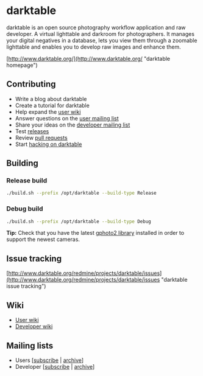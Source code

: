 darktable
=========

darktable is an open source photography workflow application and raw developer. A virtual lighttable and darkroom for photographers. It manages your digital negatives in a database, lets you view them through a zoomable lighttable and enables you to develop raw images and enhance them.

[http://www.darktable.org/](http://www.darktable.org/ "darktable homepage")

Contributing
------------

* Write a blog about darktable
* Create a tutorial for darktable
* Help expand the [user wiki](http://www.darktable.org/redmine/projects/users/wiki)
* Answer questions on the [user mailing list](http://news.gmane.org/gmane.comp.graphics.darktable.user)
* Share your ideas on the [developer mailing list](http://news.gmane.org/gmane.comp.graphics.darktable.devel)
* Test [releases](http://www.darktable.org/install/)
* Review [pull requests](http://github.com/darktable-org/darktable/pulls)
* Start [hacking on darktable](http://www.darktable.org/redmine/projects/darktable/wiki/Contributing_code)

Building
--------

### Release build

```bash
./build.sh --prefix /opt/darktable --build-type Release
```

### Debug build

```bash
./build.sh --prefix /opt/darktable --build-type Debug
```


**Tip:** Check that you have the latest [gphoto2 library](http://www.gphoto.org/ "gphoto2 homepage") installed in order to support the newest cameras.

Issue tracking
--------------

[http://www.darktable.org/redmine/projects/darktable/issues](http://www.darktable.org/redmine/projects/darktable/issues "darktable issue tracking")

Wiki
----

* [User wiki](http://www.darktable.org/redmine/projects/users/wiki "darktable user wiki")
* [Developer wiki](http://www.darktable.org/redmine/projects/darktable/wiki "darktable developer wiki")


Mailing lists
-------------

* Users [[subscribe](mailto:darktable-user+subscribe@lists.darktable.org) | [archive](http://news.gmane.org/gmane.comp.graphics.darktable.user)]
* Developer [[subscribe](mailto:darktable-dev+subscribe@lists.darktable.org) | [archive](http://news.gmane.org/gmane.comp.graphics.darktable.devel)]
